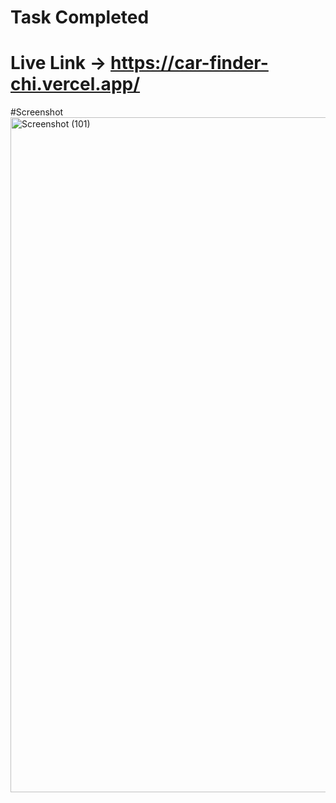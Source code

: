 # Task Completed

# Live Link -> https://car-finder-chi.vercel.app/
 #Screenshot
<img width="1920" height="1080" alt="Screenshot (101)" src="https://github.com/user-attachments/assets/b1825bfd-b869-4477-acfe-1268334074c2" />

